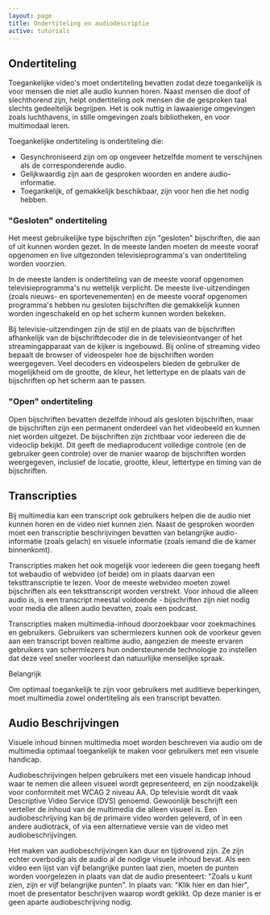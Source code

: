 ```yaml
---
layout: page
title: Ondertiteling en audiodescriptie
active: tutorials
---
```


## Ondertiteling 
Toegankelijke video's moet ondertiteling bevatten zodat deze toegankelijk is voor mensen die niet alle audio kunnen horen. Naast mensen die doof of slechthorend zijn, helpt ondertiteling ook mensen die de gesproken taal slechts gedeeltelijk begrijpen. Het is ook nuttig in lawaaierige omgevingen zoals luchthavens, in stille omgevingen zoals bibliotheken, en voor multimodaal leren.

Toegankelijke ondertiteling is ondertiteling die:
* Gesynchroniseerd zijn om op ongeveer hetzelfde moment te verschijnen als de corresponderende audio.
* Gelijkwaardig zijn aan de gesproken woorden en andere audio-informatie.
* Toegankelijk, of gemakkelijk beschikbaar, zijn voor hen die het nodig hebben.

### "Gesloten" ondertiteling

Het meest gebruikelijke type bijschriften zijn "gesloten" bijschriften, die aan of uit kunnen worden gezet. In de meeste landen moeten de meeste vooraf opgenomen en live uitgezonden televisieprogramma's van ondertiteling worden voorzien.

In de meeste landen is ondertiteling van de meeste vooraf opgenomen televisieprogramma's nu wettelijk verplicht. De meeste live-uitzendingen (zoals nieuws- en sportevenementen) en de meeste vooraf opgenomen programma's hebben nu gesloten bijschriften die gemakkelijk kunnen worden ingeschakeld en op het scherm kunnen worden bekeken.

Bij televisie-uitzendingen zijn de stijl en de plaats van de bijschriften afhankelijk van de bijschriftdecoder die in de televisieontvanger of het streamingapparaat van de kijker is ingebouwd. Bij online of streaming video bepaalt de browser of videospeler hoe de bijschriften worden weergegeven. Veel decoders en videospelers bieden de gebruiker de mogelijkheid om de grootte, de kleur, het lettertype en de plaats van de bijschriften op het scherm aan te passen.

### "Open" ondertiteling

Open bijschriften bevatten dezelfde inhoud als gesloten bijschriften, maar de bijschriften zijn een permanent onderdeel van het videobeeld en kunnen niet worden uitgezet. De bijschriften zijn zichtbaar voor iedereen die de videoclip bekijkt. Dit geeft de mediaproducent volledige controle (en de gebruiker geen controle) over de manier waarop de bijschriften worden weergegeven, inclusief de locatie, grootte, kleur, lettertype en timing van de bijschriften.

## Transcripties

Bij multimedia kan een transcript ook gebruikers helpen die de audio niet kunnen horen en de video niet kunnen zien. Naast de gesproken woorden moet een transcriptie beschrijvingen bevatten van belangrijke audio-informatie (zoals gelach) en visuele informatie (zoals iemand die de kamer binnenkomt). 

Transcripties maken het ook mogelijk voor iedereen die geen toegang heeft tot webaudio of webvideo (of beide) om in plaats daarvan een teksttranscriptie te lezen. Voor de meeste webvideo moeten zowel bijschriften als een teksttranscript worden verstrekt. Voor inhoud die alleen audio is, is een transcript meestal voldoende - bijschriften zijn niet nodig voor media die alleen audio bevatten, zoals een podcast.

Transcripties maken multimedia-inhoud doorzoekbaar voor zoekmachines en gebruikers. Gebruikers van schermlezers kunnen ook de voorkeur geven aan een transcript boven realtime audio, aangezien de meeste ervaren gebruikers van schermlezers hun ondersteunende technologie zo instellen dat deze veel sneller voorleest dan natuurlijke menselijke spraak.

Belangrijk

Om optimaal toegankelijk te zijn voor gebruikers met auditieve beperkingen, moet multimedia zowel ondertiteling als een transcript bevatten.

## Audio Beschrijvingen

Visuele inhoud binnen multimedia moet worden beschreven via audio om de multimedia optimaal toegankelijk te maken voor gebruikers met een visuele handicap.

Audiobeschrijvingen helpen gebruikers met een visuele handicap inhoud waar te nemen die alleen visueel wordt gepresenteerd, en zijn noodzakelijk voor conformiteit met WCAG 2 niveau AA. Op televisie wordt dit vaak Descriptive Video Service (DVS) genoemd. Gewoonlijk beschrijft een verteller de inhoud van de multimedia die alleen visueel is. Een audiobeschrijving kan bij de primaire video worden geleverd, of in een andere audiotrack, of via een alternatieve versie van de video met audiobeschrijvingen.

Het maken van audiobeschrijvingen kan duur en tijdrovend zijn. Ze zijn echter overbodig als de audio al de nodige visuele inhoud bevat. Als een video een lijst van vijf belangrijke punten laat zien, moeten de punten worden voorgelezen in plaats van dat de audio presenteert: "Zoals u kunt zien, zijn er vijf belangrijke punten". In plaats van: "Klik hier en dan hier", moet de presentator beschrijven waarop wordt geklikt. Op deze manier is er geen aparte audiobeschrijving nodig.